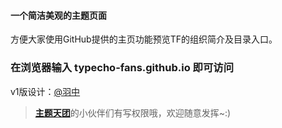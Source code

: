 #### 一个简洁美观的主题页面

方便大家使用GitHub提供的主页功能预览TF的组织简介及目录入口。

### 在浏览器输入 typecho-fans.github.io 即可访问

v1版设计：[@羽中](https://github.com/jzwalk)

 > [**主题天团**](https://github.com/orgs/typecho-fans/teams/team-1)的小伙伴们有写权限哦，欢迎随意发挥~:)